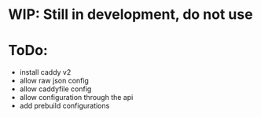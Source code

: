 # WIP: Still in development, do not use

# ToDo:
 - install caddy v2
 - allow raw json config
 - allow caddyfile config
 - allow configuration through the api
 - add prebuild configurations
